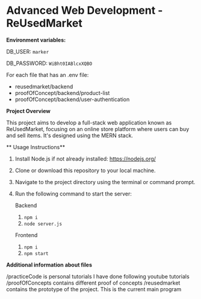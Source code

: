 # Advanced Web Development - ReUsedMarket

**Environment variables:**

DB_USER: `marker`

DB_PASSWORD: `WiBht0IABlcxXQBO`

For each file that has an .env file:
 - reusedmarket/backend
 - proofOfConcept/backend/product-list
 - proofOfConcept/backend/user-authentication

**Project Overview**

This project aims to develop a full-stack web application known as ReUsedMarket, focusing on an online store platform where users can buy and sell items. It's designed using the MERN stack.

** Usage Instructions**

1. Install Node.js if not already installed: https://nodejs.org/
2. Clone or download this repository to your local machine.
3. Navigate to the project directory using the terminal or command prompt.
4. Run the following command to start the server:

    Backend
    1. `npm i`
    2. `node server.js`

    Frontend
    1. `npm i`
    2. `npm start`


**Additional information about files**

/practiceCode is personal tutorials I have done following youtube tutorials
/proofOfConcepts contains different proof of concepts
/reusedmarket contains the prototype of the project. This is the current main program







